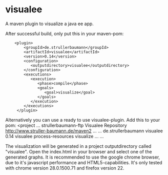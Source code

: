 visualee
========

A maven plugin to visualize a java ee app.

After successful build, only put this in your maven-pom:

        <plugin>
            <groupId>de.strullerbaumann</groupId>
            <artifactId>visualee</artifactId>
            <version>0.14</version>
            <configuration>
               <outputdirectory>visualee</outputdirectory>
            </configuration>
            <executions>
               <execution>
                  <phase>compile</phase>
                  <goals>
                     <goal>visualize</goal>
                  </goals>
               </execution>
            </executions>
         </plugin>

Alternatively you can use a ready to use visualee-plugin.
Add this to your pom:
<project
...
   <pluginRepositories>
      <pluginRepository>
         <id>strullerbaumann-ftp</id>
         <name>Visualee Repository</name>
         <url>http://www.struller-baumann.de/maven2</url>
      </pluginRepository>
   </pluginRepositories>
...
   <build>
      <plugins>
         ...
         <plugin>
            <groupId>de.strullerbaumann</groupId>
            <artifactId>visualee</artifactId>
            <version>0.14</version>
            <configuration>
               <outputdirectory>visualee</outputdirectory>
            </configuration>
            <executions>
               <execution>
                  <phase>process-resources</phase>
                  <goals>
                     <goal>visualize</goal>
                  </goals>
               </execution>
            </executions>
         </plugin>
         ...
      </plugins>
   </build>
...
</project>

The visualization will be generated in a project outputdirectory called "visualee".
Open the index.html in your browser and select one of the generated graphs.
It is recommended to use the google chrome browser, due to it's javascript performance and HTML5-capabilities.
It's only tested with chrome version 28.0.1500.71 and firefox version 22.
